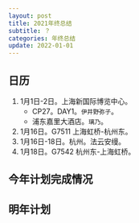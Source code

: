 ```yaml
---
layout: post
title: 2021年终总结
subtitle: ？
categories: 年终总结
update: 2022-01-01
---
```


## 日历

1. 1月1日-2日。上海新国际博览中心。
    - CP27。DAY1。`伊井野弥子`。
    - 浦东嘉里大酒店。`璃乃`。
1. 1月16日。G7511 上海虹桥-杭州东。
1. 1月16日-18日。杭州。法云安缦。
1. 1月18日。G7542 杭州东-上海虹桥。

## 今年计划完成情况

## 明年计划
